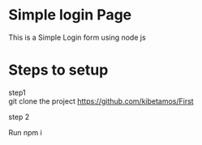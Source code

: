 # Simple login Page
This is a Simple Login form using node js

# Steps to  setup

step1 <br>
  git clone the project  https://github.com/kibetamos/First<br>

  
step 2

  Run npm i 

